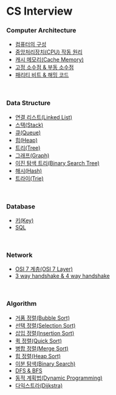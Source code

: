 # CS Interview

### Computer Architecture
- [컴퓨터의 구성](https://github.com/h-suo/CS-Interview/blob/main/content/24.02.28.md)
- [중앙처리장치(CPU) 작동 원리](https://github.com/h-suo/CS-Interview/blob/main/content/24.03.01.md)
- [캐시 메모리(Cache Memory)](https://github.com/h-suo/CS-Interview/blob/main/content/24.03.04.md)
- [고정 소수점 & 부동 소수점](https://github.com/h-suo/CS-Interview/blob/main/content/24.03.09.md)
- [패리티 비트 & 해밍 코드](https://github.com/h-suo/CS-Interview/blob/main/content/24.03.12.md)

<br>

### Data Structure
- [연결 리스트(Linked List)](https://github.com/h-suo/CS-Interview/blob/main/content/24.03.24.md)
- [스택(Stack)](https://github.com/h-suo/CS-Interview/blob/main/content/24.03.25.md)
- [큐(Queue)](https://github.com/h-suo/CS-Interview/blob/main/content/24.03.26.md)
- [힙(Heap)](https://github.com/h-suo/CS-Interview/blob/main/content/24.03.27.md)
- [트리(Tree)](https://github.com/h-suo/CS-Interview/blob/main/content/24.03.29.md)
- [그래프(Graph)](https://github.com/h-suo/CS-Interview/blob/main/content/24.04.09.md)
- [이진 탐색 트리(Binary Search Tree)](https://github.com/h-suo/CS-Interview/blob/main/content/24.04.03.md)
- [해시(Hash)](https://github.com/h-suo/CS-Interview/blob/main/content/24.03.20.md)
- [트라이(Trie)](https://github.com/h-suo/CS-Interview/blob/main/content/24.04.16.md)

<br>

### Database
- [키(Key)](https://github.com/h-suo/CS-Interview/blob/main/content/24.03.31.md)
- [SQL](https://github.com/h-suo/CS-Interview/blob/main/content/24.04.22.md)

<br>

### Network
- [OSI 7 계층(OSI 7 Layer)](https://github.com/h-suo/CS-Interview/blob/main/content/24.04.12.md)
- [3 way handshake & 4 way handshake](https://github.com/h-suo/CS-Interview/blob/main/content/24.04.17.md)

<br>

### Algorithm
- [거품 정렬(Bubble Sort)](https://github.com/h-suo/CS-Interview/blob/main/content/24.03.15.md)
- [선택 정렬(Selection Sort)](https://github.com/h-suo/CS-Interview/blob/main/content/24.03.21.md)
- [삽입 정렬(Insertion Sort)](https://github.com/h-suo/CS-Interview/blob/main/content/24.03.22.md)
- [퀵 정렬(Quick Sort)](https://github.com/h-suo/CS-Interview/blob/main/content/24.04.01.md)
- [병합 정렬(Merge Sort)](https://github.com/h-suo/CS-Interview/blob/main/content/24.04.02.md)
- [힙 정렬(Heap Sort)](https://github.com/h-suo/CS-Interview/blob/main/content/24.04.04.md)
- [이분 탐색(Binary Search)](https://github.com/h-suo/CS-Interview/blob/main/content/24.03.06.md)
- [DFS & BFS](https://github.com/h-suo/CS-Interview/blob/main/content/24.02.29.md)
- [동적 계획법(Dynamic Programming)](https://github.com/h-suo/CS-Interview/blob/main/content/24.04.08.md)
- [다익스트라(Dijkstra)](https://github.com/h-suo/CS-Interview/blob/main/content/24.04.11.md)

